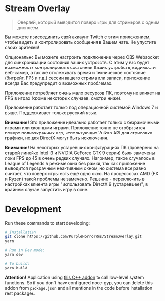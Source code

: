 # Stream Overlay

> Оверлей, который выводится поверх игры для стримеров с одним дисплеем. 

Вы можете присоединить свой аккаунт Twitch с этим приложением, чтобы видеть и контролировать сообщения в Вашем чате. Не упустите своих зрителей!

Опционально Вы можете настроить подключение через OBS Websocket для синхронизации состояния ваших устройств. С этим у вас будет возможность контролировать состояния Ваших устройств, видимости веб-камер, а так же отслеживать время и техническое состояние (битрейт, FPS и т.д.) сессии вашего стрима или записи, приложение всегда Вас предупредит о возможных проблемах.

Приложение потребляет очень мало ресурсов ПК, поэтому не влияет на FPS в играх (кроме некоторых случаев, смотри ниже).

Приложение работает только под операционной системой Windows 7 и выше. Поддерживает только русский язык.

**Внимание!** Это приложение идеально работает только с безрамочными играми или оконными играми. Приложение точно не отобразится поверх полноэкранных игр, использующих Vulkan API для отрисовки графики, но для DirectX могут быть исключения.

**Внимание!** На некоторых устаревших конфигурациях ПК (проверено на старой линейке Intel i3 и NVIDIA GeForce GTX 9 серии) были замечены локи FPS до 45 в очень редких случаях. Например, такое случалось в League of Legends в режиме окна без рамки, так как приложение выводится прозрачным неактивным окном, но система всё равно считает, что поверх игры есть ещё одно окно. На процессорах AMD (FX и Ryzen) такой проблемы не замечено. Решение - переключить в настройках клиента игры "использовать DirectX 9 (устаревшее)", в крайнем случае запустить игру в окне.

# Development

Run these commands to start developing:

```bash
# Installation
git clone https://github.com/PurpleHorrorRus/StreamOverlay.git
yarn

# Run in Dev mode:
yarn dev

# To build:
yarn build
```

**Attention!** Application using [this C++ addon](https://github.com/PurpleHorrorRus/StreamOverlayAddon) to call low-level system functions. So if you don't have configured node-gyp, you can delete this addon from ```package.json``` and all mentions in the code before installation rest packages.